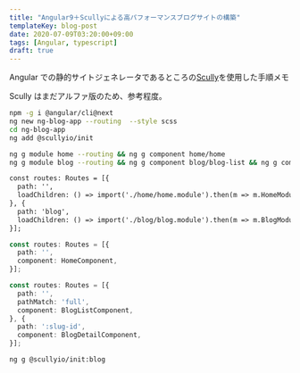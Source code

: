 ```yaml
---
title: "Angular9＋Scullyによる高パフォーマンスブログサイトの構築"
templateKey: blog-post
date: 2020-07-09T03:20:00+09:00
tags: [Angular, typescript]
draft: true
---
```


Angular での静的サイトジェネレータであるところの[Scully](https://github.com/scullyio/scully)を使用した手順メモ

Scully はまだアルファ版のため、参考程度。

<!--more-->

```bash
npm -g i @angular/cli@next
ng new ng-blog-app --routing  --style scss
cd ng-blog-app
ng add @scullyio/init

ng g module home --routing && ng g component home/home
ng g module blog --routing && ng g component blog/blog-list && ng g component blog/blog-detail

```

```src/app/app.component.html (部分)
const routes: Routes = [{
  path: '',
  loadChildren: () => import('./home/home.module').then(m => m.HomeModule),
}, {
  path: 'blog',
  loadChildren: () => import('./blog/blog.module').then(m => m.BlogModule),
}];
```

```src/app/home/home-routing.module.ts (部分)
const routes: Routes = [{
  path: '',
  component: HomeComponent,
}];
```

```src/app/blog/blog-routing.module.ts (部分)
const routes: Routes = [{
  path: '',
  pathMatch: 'full',
  component: BlogListComponent,
}, {
  path: ':slug-id',
  component: BlogDetailComponent,
}];
```

```
ng g @scullyio/init:blog
```
